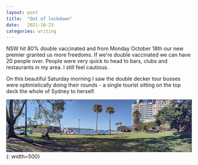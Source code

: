 ```yaml
---
layout: post
title:  "Out of lockdown"
date:   2021-10-23
categories: writing
---
```

NSW hit 80% double vaccinated and from Monday October 18th our new premier granted us more freedoms. If we're double vaccinated we can have 20 people over. People were very quick to head to bars, clubs and restaurants in my area. I still feel cautious.

On this beautiful Saturday morning I saw the double decker tour busses were optimistically doing their rounds - a single tourist sitting on the top deck the whole of Sydney to herself.

![Friday afternoon in Beare Park](/assets/images/221120_beareparkpano.jpg){: width=500}
